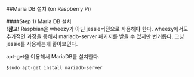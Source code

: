 ##Maria DB 설치 (on Raspberry Pi)  

####Step 1) Maria DB 설치  
**!참고!** Raspbian을 wheezy가 아닌 jessie버전으로 사용해야 한다. wheezy에서도 추가적인 과정을 통해서 mariadb-server 패키지를 받을 수 있지만 번거롭다. 그냥 jessie를 사용하는게 좋아보인다.  

apt-get을 이용해서 MariaDB를 설치한다.  
```
$sudo apt-get install mariadb-server
```
